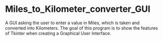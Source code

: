 # Miles_to_Kilometer_converter_GUI
A GUI asking the user to enter a value in Miles, which is taken and converted into Kilometers. 
The goal of this program is to show the features of Tkinter when creating a Graphical User Interface.
